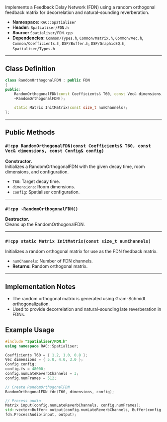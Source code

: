 Implements a Feedback Delay Network (FDN) using a random orthogonal feedback matrix for decorrelation and natural-sounding reverberation.

- **Namespace:** `RAC::Spatialiser`
- **Header:** `Spatialiser/FDN.h`
- **Source:** `Spatialiser/FDN.cpp`
- **Dependencies:** `Common/Types.h`, `Common/Matrix.h`, `Common/Vec.h`, `Common/Coefficients.h`, `DSP/Buffer.h`, `DSP/GraphicEQ.h`, `Spatialiser/Types.h`

---

## Class Definition

```cpp
class RandomOrthogonalFDN : public FDN
{
public:
    RandomOrthogonalFDN(const Coefficients& T60, const Vec& dimensions, const Config& config);
    ~RandomOrthogonalFDN();

    static Matrix InitMatrix(const size_t numChannels);
};
```

---

## Public Methods

### `#!cpp RandomOrthogonalFDN(const Coefficients& T60, const Vec& dimensions, const Config& config)`
**Constructor.**  
Initializes a RandomOrthogonalFDN with the given decay time, room dimensions, and configuration.
- `T60`: Target decay time.
- `dimensions`: Room dimensions.
- `config`: Spatialiser configuration.

---

### `#!cpp ~RandomOrthogonalFDN()`
**Destructor.**  
Cleans up the RandomOrthogonalFDN.

---

### `#!cpp static Matrix InitMatrix(const size_t numChannels)`
Initializes a random orthogonal matrix for use as the FDN feedback matrix.
- `numChannels`: Number of FDN channels.
- **Returns:** Random orthogonal matrix.

---

## Implementation Notes

- The random orthogonal matrix is generated using Gram-Schmidt orthogonalization.
- Used to provide decorrelation and natural-sounding late reverberation in FDNs.

## Example Usage

```cpp
#include "Spatialiser/FDN.h"
using namespace RAC::Spatialiser;

Coefficients T60 = { 1.2, 1.0, 0.8 };
Vec dimensions = { 5.0, 4.0, 3.0 };
Config config;
config.fs = 48000;
config.numLateReverbChannels = 3;
config.numFrames = 512;

// Create RandomOrthogonalFDN
RandomOrthogonalFDN fdn(T60, dimensions, config);

// Process audio
Matrix input(config.numLateReverbChannels, config.numFrames);
std::vector<Buffer> output(config.numLateReverbChannels, Buffer(config.numFrames));
fdn.ProcessAudio(input, output);
```
